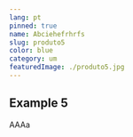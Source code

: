 ```yaml
---
lang: pt
pinned: true
name: Abciehefrhrfs
slug: produto5
color: blue
category: um
featuredImage: ./produto5.jpg
---
```


## Example 5

AAAa
